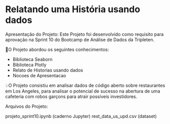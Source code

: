 # Relatando uma História usando dados

Apresentação do Projeto:
Este Projeto foi desenvolvido como requisito para aprovação na Sprint 10 do Bootcamp de Análise de Dados da Tripleten.

🧩O Projeto abordou os seguintes conhecimentos:
- Biblioteca Seaborn
- Biblioteca Plotly
- Relato de Historias usando dados
- Nocoes de Apresentacao
  
💡O Projeto consistiu em analisar dados de código aberto sobre restaurantes em Los Angeles, para analisar 
o potencial de sucesso na abertura de uma cafeteria com robos garçons para atrair possíveis investidores.

Arquivos do Projeto:

projeto_sprint10.ipynb (caderno Jupyter)
rest_data_us_upd.csv (dataset)

